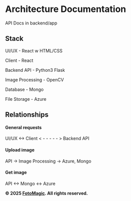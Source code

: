 # Architecture Documentation

API Docs in backend/app

## Stack
UI/UX - React w HTML/CSS

Client - React

Backend API - Python3 Flask

Image Processing - OpenCV

Database - Mongo

File Storage - Azure

## Relationships
#### General requests
UI/UX <-> Client  < - - - - - > Backend API

#### Upload image
API -> Image Processing -> Azure, Mongo

#### Get image
API <-> Mongo <-> Azure

**© 2025 [FotoMagic](https://ambitious-dune-0f7fde21e.6.azurestaticapps.net/). All rights reserved.**
